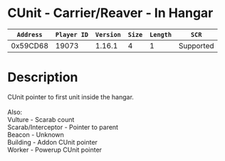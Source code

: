 # CUnit - Carrier/Reaver - In Hangar

| `Address` | `Player ID` | `Version` | `Size` | `Length` | `SCR` |
| ---------- | ----------- | --------- | ------ | -------- | ---- |
| 0x59CD68 | 19073 | 1.16.1 | 4 | 1 | Supported |

# Description

CUnit pointer to first unit inside the hangar.<br><br>Also:<br>Vulture - Scarab count<br>Scarab/Interceptor - Pointer to parent<br>Beacon - Unknown<br>Building - Addon CUnit pointer<br>Worker - Powerup CUnit pointer